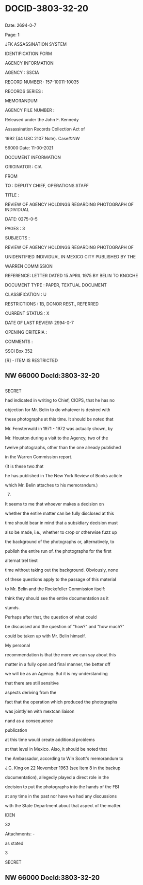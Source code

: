 # DOCID-3803-32-20

##
Date: 2694-0-7

Page: 1

JFK ASSASSINATION SYSTEM

IDENTIFICATION FORM

AGENCY INFORMATION

AGENCY : SSCIA

RECORD NUMBER : 157-10011-10035

RECORDS SERIES :

MEMORANDUM

AGENCY FILE NUMBER :

Released under the John F. Kennedy

Assassination Records Collection Act of

1992 (44 USC 2107 Note). Case#:NW

56000 Date: 11-00-2021

DOCUMENT INFORMATION

ORIGINATOR : CIA

FROM

TO : DEPUTY CHIEF, OPERATIONS STAFF

TITLE :

REVIEW OF AGENCY HOLDINGS REGARDING PHOTOGRAPH OF INDIVIDUAL

DATE: 0275-0-5

PAGES : 3

SUBJECTS :

REVIEW OF AGENCY HOLDINGS REGARDING PHOTOGRAPH OF

UNIDENTIFIED INDIVIDUAL IN MEXICO CITY PUBLISHED BY THE

WARREN COMMISSION

REFERENCE: LETTER DATED 15 APRIL 1975 BY BELIN TO KNOCHE

DOCUMENT TYPE : PAPER, TEXTUAL DOCUMENT

CLASSIFICATION : U

RESTRICTIONS : 1B, DONOR REST., REFERRED

CURRENT STATUS : X

DATE OF LAST REVIEW: 2994-0-7

OPENING CRITERIA :

COMMENTS :

SSCI Box 352

[R] - ITEM IS RESTRICTED

NW 66000 Docld:3803-32-20
---

##
SECRET

had indicated in writing to Chief, CIOPS, that he has no

objection for Mr. Belin to do whatever is desired with

these photographs at this time. It should be noted that

Mr. Fensterwald in 1971 - 1972 was actually shown, by

Mr. Houston during a visit to the Agency, two of the

twelve photographs, other than the one already published

in the Warren Commission report.

(It is these two.that

he has published in The New York Review of Books acticle

which Mr. Belin attaches to his memorandum.)

7.

It seems to me that whoever makes a decision on

whether the entire matter can be fully disclosed at this

time should bear in mind that a subsidiary decision must

also be made, i.e., whether to crop or otherwise fuzz up

the background of the photographs or, alternatively, to

publish the entire run of. the photographs for the first

alternat trel tiest

time without taking out the background. Obviously, none

of these questions apply to the passage of this material

to Mr. Belin and the Rockefeller Commission itself:

think they should see the entire documentation as it

stands.

Perhaps after that, the question of what could

be discussed and the question of "how?" and "how much?"

could be taken up with Mr. Belin himself.

My personal

recommendation is that the more we can say about this

matter in a fully open and final manner, the better off

we will be as an Agency. But it is my understanding

that there are still sensitive

aspects deriving from the

fact that the operation which produced the photographs

was jointly'en with mextcan liaison

nand as a consequence

publication

at this time would create additional problems

at that level in Mexico. Also, it should be noted that

the Ambassador, according to Win Scott's memorandum to

J.C. King on 22 November 1963 (see Item 8 in the backup

documentation), allegedly played a direct role in the

decision to put the photographs into the hands of the FBI

at any time in the past nor have we had any discussions

with the State Department about that aspect of the matter.

IDEN

32

Attachments: -

as stated

3

SECRET

NW 66000 Docld:3803-32-20
---

